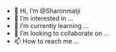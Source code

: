 - 👋 Hi, I’m @Sharonmatji
- 👀 I’m interested in ...
- 🌱 I’m currently learning ...
- 💞️ I’m looking to collaborate on ...
- 📫 How to reach me ...

<!---
Sharonmatji/Sharonmatji is a ✨ special ✨ repository because its `README.md` (this file) appears on your GitHub profile.
You can click the Preview link to take a look at your changes.
--->
